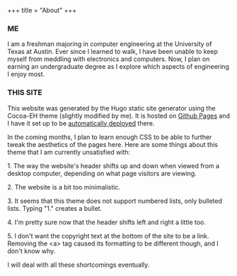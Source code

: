 +++
title = "About"
+++

### ME
I am a freshman majoring in computer engineering at the University of Texas at Austin. Ever since I learned to walk, I have been unable to keep myself from meddling with electronics and computers. Now, I plan on earning an undergraduate degree as I explore which aspects of engineering I enjoy most.

### THIS SITE
This website was generated by the Hugo static site generator using the Cocoa-EH theme (slightly modified by me). It is hosted on [Github Pages](https://github.com/keanemind/keanemind.github.io) and I have it set up to be [automatically deployed](/blog/automated-deployment/) there.

In the coming months, I plan to learn enough CSS to be able to further tweak the aesthetics of the pages here. 
Here are some things about this theme that I am currently unsatisfied with:

1\. The way the website's header shifts up and down when viewed from a desktop computer, depending on what page visitors are viewing. 

2\. The website is a bit too minimalistic. 

3\. It seems that this theme does not support numbered lists, only bulleted lists. Typing "1." creates a bullet. 

4\. I'm pretty sure now that the header shifts left and right a little too. 

5\. I don't want the copyright text at the bottom of the site to be a link. Removing the \<a> tag caused its formatting to be different though, and I don't know why.

I will deal with all these shortcomings eventually. 
